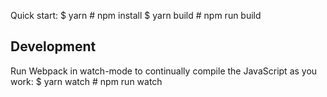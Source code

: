 
Quick start:
$ yarn # npm install
$ yarn build # npm run build


## Development
Run Webpack in watch-mode to continually compile the JavaScript as you work:
$ yarn watch # npm run watch
